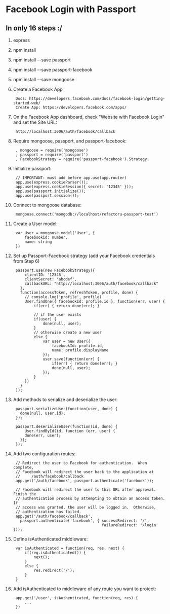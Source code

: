 # Facebook Login with Passport
## In only 16 steps :/

1. express
1. npm install
1. npm install --save passport
1. npm install --save passport-facebook
1. npm install --save mongoose
1. Create a Facebook App

		Docs: https://developers.facebook.com/docs/facebook-login/getting-started-web/
		Create App: https://developers.facebook.com/apps/

1. On the Facebook App dashboard, check "Website with Facebook Login" and set the Site URL: 

		http://localhost:3006/auth/facebook/callback

1. Require mongoose, passport, and passport-facebook:

		, mongoose = require('mongoose')
		, passport = require('passport')
		, FacebookStrategy = require('passport-facebook').Strategy;

1. Initialize passport:

		// IMPORTANT: must add before app.use(app.router)
		app.use(express.cookieParser());
		app.use(express.cookieSession({ secret: '12345' }));
		app.use(passport.initialize());
		app.use(passport.session());

1. Connect to mongoose database:

		mongoose.connect('mongodb://localhost/refactoru-passport-test')

1. Create a User model:

		var User = mongoose.model('User', {
			facebookid: number,
			name: string
		})

1. Set up Passport-Facebook strategy (add your Facebook credentials from Step 6)

		passport.use(new FacebookStrategy({
		    clientID: '12345',
		    clientSecret: 'abcdef',
		    callbackURL: "http://localhost:3006/auth/facebook/callback"
		  },
		  function(accessToken, refreshToken, profile, done) {
		  	// console.log('profile', profile)
		  	User.findOne({ facebookId: profile.id }, function(err, user) {
		  		if(err) { return done(err); }

		  		// if the user exists
		  		if(user) { 
		  			done(null, user);
		  		}
		  		// otherwise create a new user
		  		else {
		  			var user = new User({
		  				facebookId: profile.id,
		  				name: profile.displayName
		  			});
		  			user.save(function(err) {
				  		if(err) { return done(err); }
				  		done(null, user);
		  			});
		  		}
		  	})
		  }
		));

1. Add methods to serialize and deserialize the user:

		passport.serializeUser(function(user, done) {
		  done(null, user.id);
		});

		passport.deserializeUser(function(id, done) {
			User.findById(id, function (err, user) {
		    done(err, user);
		  });
		});

1. Add two configuration routes:

		// Redirect the user to Facebook for authentication.  When complete,
		// Facebook will redirect the user back to the application at
		//     /auth/facebook/callback
		app.get('/auth/facebook', passport.authenticate('facebook'));

		// Facebook will redirect the user to this URL after approval.  Finish the
		// authentication process by attempting to obtain an access token.  If
		// access was granted, the user will be logged in.  Otherwise,
		// authentication has failed.
		app.get('/auth/facebook/callback', 
		  passport.authenticate('facebook', { successRedirect: '/',
		                                      failureRedirect: '/login' }));

1. Define isAuthenticated middleware:

		var isAuthenticated = function(req, res, next) {
			if(req.isAuthenticated()) {
				next();
			}
			else {
				res.redirect('/');
			}
		}

1. Add isAuthenticated to middleware of any route you want to protect:

		app.get('/user', isAuthenticated, function(req, res) {
			...
		})
